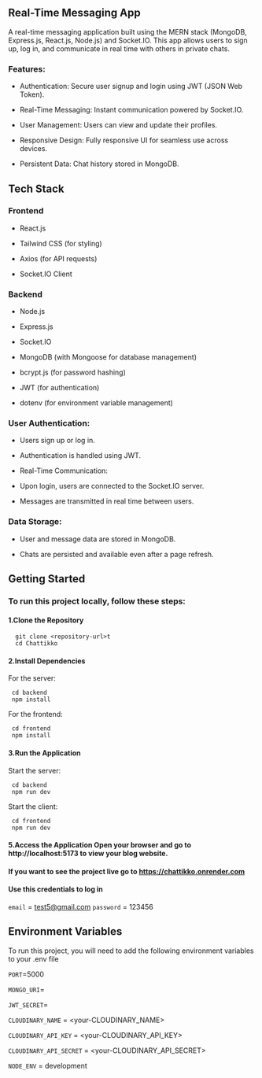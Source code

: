 
## Real-Time Messaging App

A real-time messaging application built using the MERN stack (MongoDB, Express.js, React.js, Node.js) and Socket.IO. This app allows users to sign up, log in, and communicate in real time with others in private chats.

### Features:

- Authentication: Secure user signup and login using JWT (JSON Web Token).

- Real-Time Messaging: Instant communication powered by Socket.IO.

- User Management: Users can view and update their profiles.

- Responsive Design: Fully responsive UI for seamless use across devices.

- Persistent Data: Chat history stored in MongoDB.

## Tech Stack

### Frontend

- React.js

- Tailwind CSS (for styling)

- Axios (for API requests)

- Socket.IO Client

### Backend

- Node.js

- Express.js

- Socket.IO

- MongoDB (with Mongoose for database management)

- bcrypt.js (for password hashing)

- JWT (for authentication)

- dotenv (for environment variable management)

### User Authentication:

- Users sign up or log in.

- Authentication is handled using JWT.

- Real-Time Communication:

- Upon login, users are connected to the Socket.IO server.

- Messages are transmitted in real time between users.

### Data Storage:

- User and message data are stored in MongoDB.

- Chats are persisted and available even after a page refresh.
## Getting Started
### To run this project locally, follow these steps:

#### 1.Clone the Repository

```
  git clone <repository-url>t
  cd Chattikko
```
#### 2.Install Dependencies
For the server:
```
 cd backend
 npm install 
```
For the frontend:
```
 cd frontend
 npm install
```
#### 3.Run the Application

Start the server:

```
 cd backend
 npm run dev
```

Start the client:
```
 cd frontend
 npm run dev
```

####  5.Access the Application Open your browser and go to http://localhost:5173 to view your blog website.

####  If you want to see the project live go to https://chattikko.onrender.com 
#### Use this credentials to log in 
`email` = test5@gmail.com
`password` = 123456 

## Environment Variables

To run this project, you will need to add the following environment variables to your .env file

`PORT`=5000

`MONGO_URI`=<your-mongodb-uri>

`JWT_SECRET`=<your-jwt-secret>

`CLOUDINARY_NAME` = <your-CLOUDINARY_NAME>

`CLOUDINARY_API_KEY` = <your-CLOUDINARY_API_KEY>

`CLOUDINARY_API_SECRET` = <your-CLOUDINARY_API_SECRET>

`NODE_ENV` = development
